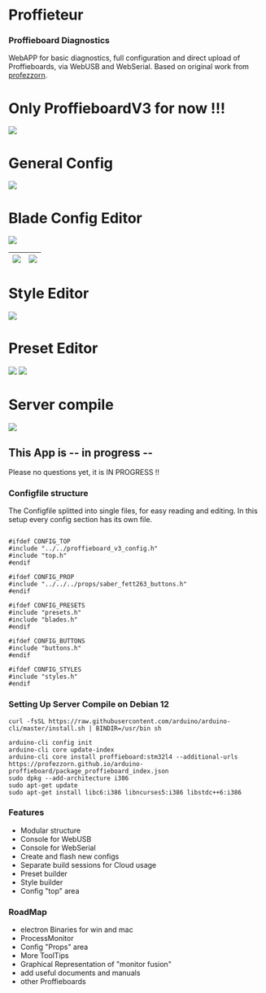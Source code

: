 
# Proffieteur
### Proffieboard Diagnostics
WebAPP for basic diagnostics, full configuration and direct upload of Proffieboards, via WebUSB and WebSerial. 
Based on original work from [profezzorn](https://github.com/profezzorn).

# Only ProffieboardV3 for now !!!

![](/contrib/admin.PNG)

# General Config
![](/contrib/top.PNG)

# Blade Config Editor
![](/contrib/blades.PNG)

| ![](/contrib/newBladeDefinition.PNG)    | ![](/contrib/newLed.PNG) |
| ----------- | ----------- |

# Style Editor
![](/contrib/styles.PNG)

# Preset Editor
![](/contrib/presets.PNG)
![](/contrib/preset_edit.PNG)



# Server compile
![](/contrib/compile.PNG)



## This App is -- in progress --
Please no questions yet, it is IN PROGRESS !!


### Configfile structure
The Configfile splitted into single files, for easy reading and editing. In this setup every config section has its own file.
```

#ifdef CONFIG_TOP
#include "../../proffieboard_v3_config.h"
#include "top.h"
#endif

#ifdef CONFIG_PROP
#include "../../../props/saber_fett263_buttons.h"
#endif

#ifdef CONFIG_PRESETS
#include "presets.h"
#include "blades.h"
#endif

#ifdef CONFIG_BUTTONS
#include "buttons.h"
#endif

#ifdef CONFIG_STYLES
#include "styles.h"
#endif
```

### Setting Up Server Compile on Debian 12
```
curl -fsSL https://raw.githubusercontent.com/arduino/arduino-cli/master/install.sh | BINDIR=/usr/bin sh

arduino-cli config init
arduino-cli core update-index
arduino-cli core install proffieboard:stm32l4 --additional-urls https://profezzorn.github.io/arduino-proffieboard/package_proffieboard_index.json
sudo dpkg --add-architecture i386
sudo apt-get update
sudo apt-get install libc6:i386 libncurses5:i386 libstdc++6:i386
```

### Features
* Modular structure
* Console for WebUSB
* Console for WebSerial
* Create and flash new configs
* Separate build sessions for Cloud usage
* Preset builder
* Style builder
* Config "top" area


### RoadMap
* electron Binaries for win and mac
* ProcessMonitor
* Config "Props" area
* More ToolTips
* Graphical Representation of "monitor fusion"
* add useful documents and manuals
* other Proffieboards

